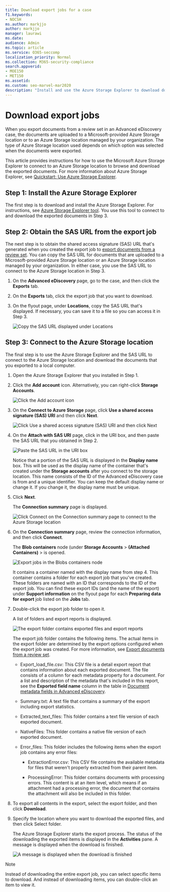 ```yaml
---
title: Download export jobs for a case
f1.keywords:
- NOCSH
ms.author: markjjo
author: markjjo
manager: laurawi
ms.date: 
audience: Admin
ms.topic: article
ms.service: O365-seccomp
localization_priority: Normal
ms.collection: M365-security-compliance 
search.appverid: 
- MOE150
- MET150
ms.assetid: 
ms.custom: seo-marvel-mar2020
description: "Install and use the Azure Storage Explorer to download documents that were exported from a review set in Advanced eDiscovery."
---
```


# Download export jobs

When you export documents from a review set in an Advanced eDiscovery case, the documents are uploaded to a Microsoft-provided Azure Storage location or to an Azure Storage location managed by your organization. The type of Azure Storage location used depends on which option was selected when the documents were exported.

This article provides instructions for how to use the Microsoft Azure Storage Explorer to connect to an Azure Storage location to browse and download the exported documents. For more information about Azure Storage Explorer, see [Quickstart: Use Azure Storage Explorer](https://docs.microsoft.com/azure/storage/blobs/storage-quickstart-blobs-storage-explorer).

## Step 1: Install the Azure Storage Explorer

The first step is to download and install the Azure Storage Explorer. For instructions, see [Azure Storage Explorer tool](https://go.microsoft.com/fwlink/p/?LinkId=544842). You use this tool to connect to and download the exported documents in Step 3.

## Step 2: Obtain the SAS URL from the export job

The next step is to obtain the shared access signature (SAS) URL that's generated when you created the export job to [export documents from a review set](export-documents-from-review-set.md). You can copy the SAS URL for documents that are uploaded to a Microsoft-provided Azure Storage location or an Azure Storage location managed by your organization. In either case, you use the SAS URL to connect to the Azure Storage location in Step 3.

1. On the **Advanced eDiscovery** page, go to the case, and then click the **Exports** tab.

2. On the **Exports** tab, click the export job that you want to download.

3. On the flyout page, under **Locations**, copy the SAS URL that's displayed. If necessary, you can save it to a file so you can access it in Step 3.
 
   ![Copy the SAS URL displayed under Locations](../media/eDiscoExportJob.png)

## Step 3: Connect to the Azure Storage location

The final step is to use the Azure Storage Explorer and the SAS URL to connect to the Azure Storage location and download the documents that you exported to a local computer.

1. Open the Azure Storage Explorer that you installed in Step 1.

2. Click the **Add account** icon. Alternatively, you can right-click **Storage Accounts**.

   ![Click the Add account icon](../media/AzureStorageConnect.png)

3. On the **Connect to Azure Storage** page, click **Use a shared access signature (SAS) URI** and then click **Next**.

    ![Click Use a shared access signature (SAS) URI and then click Next](../media/AzureStorageConnect2.png)

4. On the **Attach with SAS URI** page, click in the URI box, and then paste the SAS URL that you obtained in Step 2. 

    ![Paste the SAS URL in the URI box](../media/AzureStorageConnect3.png)

    Notice that a portion of the SAS URL is displayed in the **Display name** box. This will be used as the display name of the container that's created under the **Storage accounts** after you connect to the storage location. This name consists of the ID of the Advanced eDiscovery case is from and a unique identifier. You can keep the default display name or change it. If you change it, the display name must be unique.

5. Click **Next**.

    The **Connection summary** page is displayed.

    ![Click Connect on the Connection summary page to connect to the Azure Storage location](../media/AzureStorageConnect4.png)

6. On the **Connection summary** page, review the connection information, and then click **Connect**.

    The **Blob containers** node (under **Storage Accounts** > **(Attached Containers)** \> is opened.

    ![Export jobs in the Blobs containers node](../media/AzureStorageConnect5.png)

    It contains a container named with the display name from step 4. This container contains a folder for each export job that you've created. These folders are named with an ID that corresponds to the ID of the export job. You can find these export IDs (and the name of the export) under **Support information** on the flyout page for each **Preparing data for export** job listed on the **Jobs** tab.

7. Double-click the export job folder to open it.

   A list of folders and export reports is displayed.
   
    ![The export folder contains exported files and export reports](../media/AzureStorageConnect6.png)

   The export job folder contains the following items. The actual items in the export folder are determined by the export options configured when the export job was created. For more information, see [Export documents from a review set](export-documents-from-review-set.md).

    - Export_load_file.csv: This CSV file is a detail export report that contains information about each exported document. The file consists of a column for each metadata property for a document. For a list and description of the metadata that's included in this report, see the **Exported field name** column in the table in [Document metadata fields in Advanced eDiscovery](document-metadata-fields.md).
    
    - Summary.txt: A text file that contains a summary of the export including export statistics.
    
    - Extracted_text_files: This folder contains a text file version of each exported document.
     
    - NativeFiles: This folder contains a native file version of each exported document.
    
    - Error_files: This folder includes the following items when the export job contains any error files: 
        
      - ExtractionError.csv: This CSV file contains the available metadata for files that weren't properly extracted from their parent item.
        
      - ProcessingError: This folder contains documents with processing errors. This content is at an item level, which means if an attachment had a processing error, the document that contains the attachment will also be included in this folder.
 
8. To export all contents in the export, select the export folder, and then click **Download**.

9. Specify the location where you want to download the exported files, and then click Select folder.

    The Azure Storage Explorer starts the export process. The status of the downloading the exported items is displayed in the **Activities** pane. A message is displayed when the download is finished.

    ![A message is displayed when the download is finished](../media/AzureStorageConnect8.png)

> [!NOTE]
> Instead of downloading the entire export job, you can select specific items to download. And instead of downloading items, you can double-click an item to view it.
